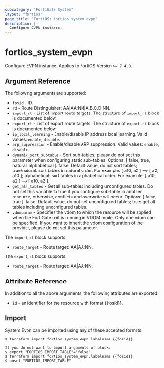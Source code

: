```yaml
---
subcategory: "FortiGate System"
layout: "fortios"
page_title: "FortiOS: fortios_system_evpn"
description: |-
  Configure EVPN instance.
---
```


# fortios_system_evpn
Configure EVPN instance. Applies to FortiOS Version `>= 7.4.0`.

## Argument Reference

The following arguments are supported:

* `fosid` - ID.
* `rd` - Route Distinguisher: AA|AA:NN|A.B.C.D:NN.
* `import_rt` - List of import route targets. The structure of `import_rt` block is documented below.
* `export_rt` - List of export route targets. The structure of `export_rt` block is documented below.
* `ip_local_learning` - Enable/disable IP address local learning. Valid values: `enable`, `disable`.
* `arp_suppression` - Enable/disable ARP suppression. Valid values: `enable`, `disable`.
* `dynamic_sort_subtable` - Sort sub-tables, please do not set this parameter when configuring static sub-tables. Options: [ false, true, natural, alphabetical ]. false: Default value, do not sort tables; true/natural: sort tables in natural order. For example: [ a10, a2 ] --> [ a2, a10 ]; alphabetical: sort tables in alphabetical order. For example: [ a10, a2 ] --> [ a10, a2 ].
* `get_all_tables` - Get all sub-tables including unconfigured tables. Do not set this variable to true if you configure sub-table in another resource, otherwise, conflicts and overwrite will occur. Options: [ false, true ]. false: Default value, do not get unconfigured tables; true: get all tables including unconfigured tables. 
* `vdomparam` - Specifies the vdom to which the resource will be applied when the FortiGate unit is running in VDOM mode. Only one vdom can be specified. If you want to inherit the vdom configuration of the provider, please do not set this parameter.

The `import_rt` block supports:

* `route_target` - Route target: AA|AA:NN.

The `export_rt` block supports:

* `route_target` - Route target: AA|AA:NN.


## Attribute Reference

In addition to all the above arguments, the following attributes are exported:
* `id` - an identifier for the resource with format {{fosid}}.

## Import

System Evpn can be imported using any of these accepted formats:
```
$ terraform import fortios_system_evpn.labelname {{fosid}}

If you do not want to import arguments of block:
$ export "FORTIOS_IMPORT_TABLE"="false"
$ terraform import fortios_system_evpn.labelname {{fosid}}
$ unset "FORTIOS_IMPORT_TABLE"
```
